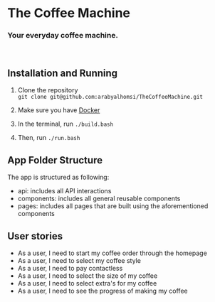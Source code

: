 # The Coffee Machine
### Your everyday coffee machine.
<br/>

## Installation and Running
1. Clone the repository  
`git clone git@github.com:arabyalhomsi/TheCoffeeMachine.git`

2. Make sure you have [Docker](https://docs.docker.com/get-docker/)

3. In the terminal, run `./build.bash`
4. Then, run `./run.bash` 

## App Folder Structure
The app is structured as following:
 - api: includes all API interactions
 - components: includes all general reusable components
 - pages: includes all pages that are built using the aforementioned components


## User stories
- As a user, I need to start my coffee order through the homepage
- As a user, I need to select my coffee style
- As a user, I need to pay contactless
- As a user, I need to select the size of my coffee
- As a user, I need to select extra's for my coffee
- As a user, I need to see the progress of making my coffee